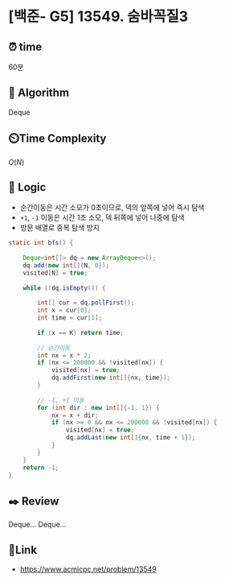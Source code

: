 
# [백준- G5] 13549. 숨바꼭질3
## ⏰  **time**
60분

## :pushpin: **Algorithm**
Deque

## ⏲️**Time Complexity**
$O(N)$

## :round_pushpin: **Logic**

- 순간이동은 시간 소모가 0초이므로, 덱의 앞쪽에 넣어 즉시 탐색
- `+1`, `-1` 이동은 시간 1초 소모, 덱 뒤쪽에 넣어 나중에 탐색
- 방문 배열로 중복 탐색 방지

```java
static int bfs() {
    	
    Deque<int[]> dq = new ArrayDeque<>();
    dq.add(new int[]{N, 0});
    visited[N] = true;
        
    while (!dq.isEmpty()) {
        	
        int[] cur = dq.pollFirst();
        int x = cur[0];
        int time = cur[1];
            
        if (x == K) return time;
            
        // 순간이동
        int nx = x * 2;
        if (nx <= 200000 && !visited[nx]) {
            visited[nx] = true;
            dq.addFirst(new int[]{nx, time});
        }
            
        // -1, +1 이동
        for (int dir : new int[]{-1, 1}) {
            nx = x + dir;
            if (nx >= 0 && nx <= 200000 && !visited[nx]) {
                visited[nx] = true;
                dq.addLast(new int[]{nx, time + 1});
            }
        }
    }
    return -1;
}
```

## :black_nib: **Review**
Deque... Deque...

## 📡**Link**
- https://www.acmicpc.net/problem/13549

